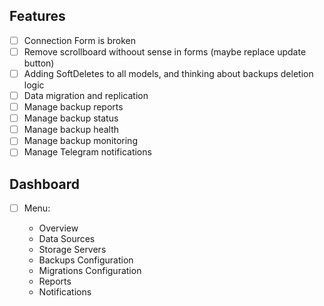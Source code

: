 ## Features

-   [ ] Connection Form is broken
-   [ ] Remove scrollboard withoout sense in forms (maybe replace update button)
-   [ ] Adding SoftDeletes to all models, and thinking about backups deletion logic
-   [ ] Data migration and replication
-   [ ] Manage backup reports
-   [ ] Manage backup status
-   [ ] Manage backup health
-   [ ] Manage backup monitoring
-   [ ] Manage Telegram notifications

## Dashboard

-   [ ] Menu:

    -   Overview
    -   Data Sources
    -   Storage Servers
    -   Backups Configuration
    -   Migrations Configuration
    -   Reports
    -   Notifications
